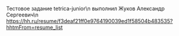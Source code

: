Тестовое задание tetrica-junior\n
выполнил Жуков Александр Сергеевич\n
https://hh.ru/resume/f3deaf21ff0e9764190039ed1f58504b483535?hhtmFrom=resume_list
